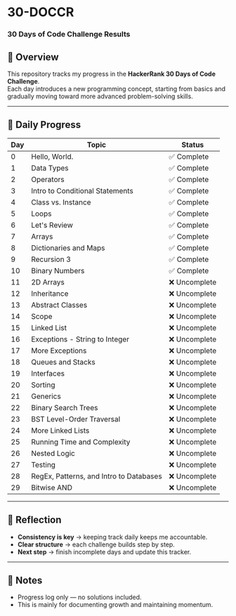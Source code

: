 # 30-DOCCR  
### 30 Days of Code Challenge Results

## 📖 Overview
This repository tracks my progress in the **HackerRank 30 Days of Code Challenge**.  
Each day introduces a new programming concept, starting from basics and gradually moving toward more advanced problem-solving skills.

---

## 📅 Daily Progress
| Day | Topic                                   | Status        |
|-----|-----------------------------------------|---------------|
| 0   | Hello, World.                           | ✅ Complete   |
| 1   | Data Types                              | ✅ Complete   |
| 2   | Operators                               | ✅ Complete   |
| 3   | Intro to Conditional Statements         | ✅ Complete   |
| 4   | Class vs. Instance                      | ✅ Complete   |
| 5   | Loops                                   | ✅ Complete   |
| 6   | Let's Review                            | ✅ Complete   |
| 7   | Arrays                                  | ✅ Complete   |
| 8   | Dictionaries and Maps                   | ✅ Complete   |
| 9   | Recursion 3                             | ✅ Complete   |
| 10  | Binary Numbers                          | ✅ Complete   |
| 11  | 2D Arrays                               | ❌ Uncomplete |
| 12  | Inheritance                             | ❌ Uncomplete |
| 13  | Abstract Classes                        | ❌ Uncomplete |
| 14  | Scope                                   | ❌ Uncomplete |
| 15  | Linked List                             | ❌ Uncomplete |
| 16  | Exceptions - String to Integer          | ❌ Uncomplete |
| 17  | More Exceptions                         | ❌ Uncomplete |
| 18  | Queues and Stacks                       | ❌ Uncomplete |
| 19  | Interfaces                              | ❌ Uncomplete |
| 20  | Sorting                                 | ❌ Uncomplete |
| 21  | Generics                                | ❌ Uncomplete |
| 22  | Binary Search Trees                     | ❌ Uncomplete |
| 23  | BST Level-Order Traversal               | ❌ Uncomplete |
| 24  | More Linked Lists                       | ❌ Uncomplete |
| 25  | Running Time and Complexity             | ❌ Uncomplete |
| 26  | Nested Logic                            | ❌ Uncomplete |
| 27  | Testing                                 | ❌ Uncomplete |
| 28  | RegEx, Patterns, and Intro to Databases | ❌ Uncomplete |
| 29  | Bitwise AND                             | ❌ Uncomplete |

---

## 📝 Reflection
- **Consistency is key** → keeping track daily keeps me accountable.  
- **Clear structure** → each challenge builds step by step.  
- **Next step** → finish incomplete days and update this tracker.  

---

## 📌 Notes
- Progress log only — no solutions included.  
- This is mainly for documenting growth and maintaining momentum.  
